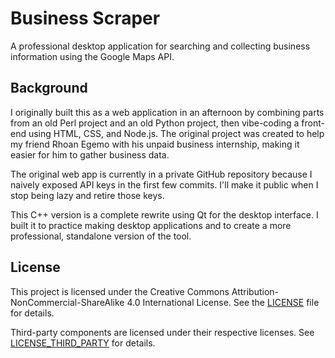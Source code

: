 # Business Scraper

A professional desktop application for searching and collecting business information using the Google Maps API.

## Background

I originally built this as a web application in an afternoon by combining parts from an old Perl project and an old Python project, then vibe-coding a front-end using HTML, CSS, and Node.js. The original project was created to help my friend Rhoan Egemo with his unpaid business internship, making it easier for him to gather business data.

The original web app is currently in a private GitHub repository because I naively exposed API keys in the first few commits. I'll make it public when I stop being lazy and retire those keys.

This C++ version is a complete rewrite using Qt for the desktop interface. I built it to practice making desktop applications and to create a more professional, standalone version of the tool.

## License

This project is licensed under the Creative Commons Attribution-NonCommercial-ShareAlike 4.0 International License. See the [LICENSE](LICENSE) file for details.

Third-party components are licensed under their respective licenses. See [LICENSE_THIRD_PARTY](LICENSE_THIRD_PARTY) for details.
